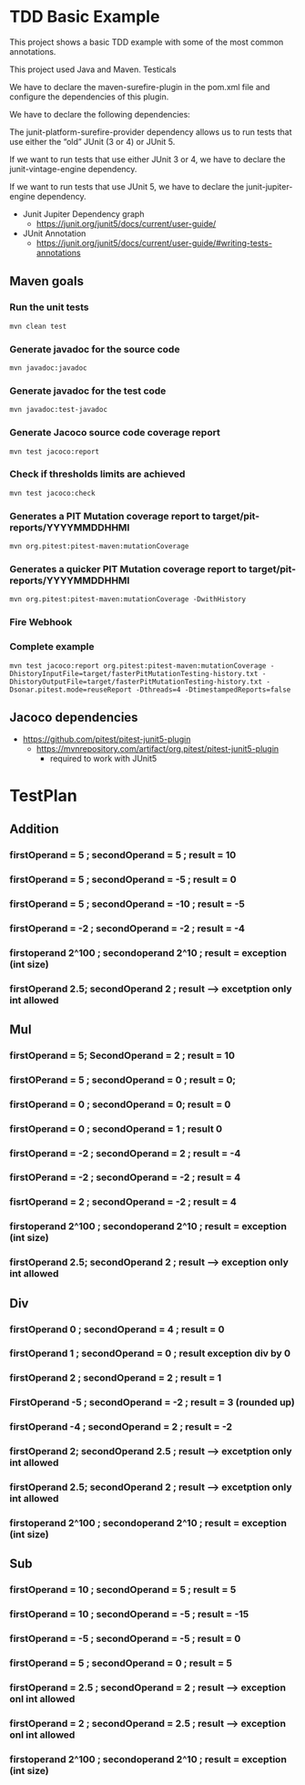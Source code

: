 # TDD Basic Example

This project shows a basic TDD example with some of the most common annotations.

This project used Java and Maven. Testicals

We have to declare the maven-surefire-plugin in the pom.xml file and configure the dependencies of this plugin. 

We have to declare the following dependencies:

The junit-platform-surefire-provider dependency allows us to run tests that use either the “old” JUnit (3 or 4) or JUnit 5.

If we want to run tests that use either JUnit 3 or 4, we have to declare the junit-vintage-engine dependency.

If we want to run tests that use JUnit 5, we have to declare the junit-jupiter-engine dependency.

* Junit Jupiter Dependency graph
    - https://junit.org/junit5/docs/current/user-guide/
* JUnit Annotation
    - https://junit.org/junit5/docs/current/user-guide/#writing-tests-annotations

  
## Maven goals
### Run the unit tests
```
mvn clean test
```

### Generate javadoc for the source code
```
mvn javadoc:javadoc
```

### Generate javadoc for the test code
```
mvn javadoc:test-javadoc
```

### Generate Jacoco source code coverage report
```
mvn test jacoco:report
```

### Check if thresholds limits are achieved
```
mvn test jacoco:check
```

### Generates a PIT Mutation coverage report to target/pit-reports/YYYYMMDDHHMI
```
mvn org.pitest:pitest-maven:mutationCoverage
```

### Generates a quicker PIT Mutation coverage report to target/pit-reports/YYYYMMDDHHMI
```
mvn org.pitest:pitest-maven:mutationCoverage -DwithHistory
```

### Fire Webhook

### Complete example

``` 
mvn test jacoco:report org.pitest:pitest-maven:mutationCoverage -DhistoryInputFile=target/fasterPitMutationTesting-history.txt -DhistoryOutputFile=target/fasterPitMutationTesting-history.txt -Dsonar.pitest.mode=reuseReport -Dthreads=4 -DtimestampedReports=false
```
## Jacoco dependencies
* https://github.com/pitest/pitest-junit5-plugin
  - https://mvnrepository.com/artifact/org.pitest/pitest-junit5-plugin
    - required to work with JUnit5


# TestPlan
## Addition
### firstOperand = 5 ; secondOperand = 5 ; result = 10
### firstOperand = 5 ; secondOperand = -5 ; result = 0
### firstOperand = 5 ; secondOperand = -10 ; result = -5
### firstOperand = -2 ; secondOperand = -2 ; result = -4
### firstoperand 2^100 ; secondoperand 2^10 ; result = exception (int size)
### firstOperand 2.5; secondOperand 2 ; result --> excetption only int allowed


## Mul
### firstOperand = 5; SecondOperand = 2 ; result = 10
### firstOPerand = 5 ; secondOperand = 0 ; result = 0; 
### firstOperand = 0 ; secondOperand = 0; result = 0
### firstOperand = 0 ; secondOperand = 1 ; result 0
### firstOperand = -2 ; secondOperand = 2 ; result = -4 
### firstOPerand = -2 ; secondOperand = -2 ; result = 4
### fisrtOperand = 2 ; secondOperand = -2 ; result = 4
### firstoperand 2^100 ; secondoperand 2^10 ; result = exception (int size)
### firstOperand 2.5; secondOperand 2 ; result --> exception only int allowed

## Div
### firstOperand 0 ; secondOperand = 4 ; result = 0
### firstOperand 1 ; secondOperand = 0 ; result exception div by 0
### firstOperand 2 ; secondOperand = 2 ; result = 1 
### FirstOperand -5 ; secondOperand = -2 ; result = 3 (rounded up)
### firstOperand -4 ; secondOperand = 2 ; result = -2
### firstOperand 2; secondOperand 2.5 ; result --> excetption only int allowed
### firstOperand 2.5; secondOperand 2 ; result --> excetption only int allowed
### firstoperand 2^100 ; secondoperand 2^10 ; result = exception (int size)


## Sub
### firstOperand = 10 ; secondOperand = 5 ; result = 5
### firstOperand = 10 ; secondOperand = -5 ; result = -15
### firstOperand = -5 ; secondOperand = -5 ; result = 0
### firstOperand = 5 ; secondOperand = 0 ; result = 5
### firstOperand = 2.5 ; secondOperand = 2 ; result --> exception onl int allowed
### firstOperand = 2 ; secondOperand = 2.5 ; result --> exception onl int allowed
### firstoperand 2^100 ; secondoperand 2^10 ; result = exception (int size)
